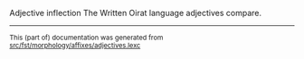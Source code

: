 Adjective inflection
The Written Oirat language adjectives compare.

* * *

<small>This (part of) documentation was generated from [src/fst/morphology/affixes/adjectives.lexc](https://github.com/giellalt/lang-xwo/blob/main/src/fst/morphology/affixes/adjectives.lexc)</small>
